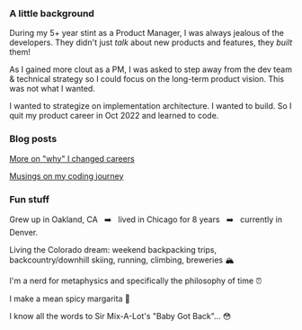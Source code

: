 ### A little background

During my 5+ year stint as a Product Manager, I was always jealous of the developers. They didn't just _talk_ about new products and features, they _built_ them! 

As I gained more clout as a PM, I was asked to step away from the dev team & technical strategy so I could focus on the long-term product vision. This was not what I wanted. 

I wanted to strategize on implementation architecture. I wanted to build. So I quit my product career in Oct 2022 and learned to code.

### Blog posts

<p><a href='https://medium.com/@lynnzukerman/product-to-programmer-why-i-gave-up-a-great-product-career-to-learn-to-code-d26e786d1c1c'>More on "why" I changed careers</a></p>
<p><a href='https://medium.com/@lynnzukerman/musings-from-a-product-manager-turned-programmer-7c34cbd5c7e5'>Musings on my coding journey</a></p>

### Fun stuff

Grew up in Oakland, CA &nbsp;&nbsp;➡️&nbsp;&nbsp; lived in Chicago for 8 years &nbsp;&nbsp;➡️&nbsp;&nbsp; currently in Denver.

Living the Colorado dream: weekend backpacking trips, backcountry/downhill skiing, running, climbing, breweries 🏔

<p>I'm a nerd for metaphysics and specifically the philosophy of time ⏰ 
<p>I make a mean spicy margarita 🍹
<p>I know all the words to Sir Mix-A-Lot's "Baby Got Back"... 😳


<!--
**Lynndz3/lynndz3** is a ✨ _special_ ✨ repository because its `README.md` (this file) appears on your GitHub profile.

Here are some ideas to get you started:

- 🔭 I’m currently working on ...
- 🌱 I’m currently learning ...
- 👯 I’m looking to collaborate on ...
- 🤔 I’m looking for help with ...
- 💬 Ask me about ...
- 📫 How to reach me: ...
- 😄 Pronouns: ...
- ⚡ Fun fact: ...
-->
